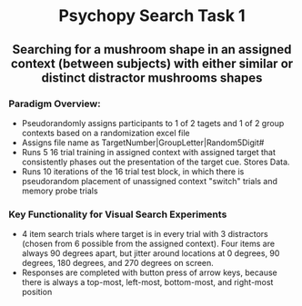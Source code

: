 # <p align="center"> Psychopy Search Task 1 </p>
## <p align="center"> Searching for a mushroom shape in an assigned context (between subjects) with either similar or distinct distractor mushrooms shapes </p>

### Paradigm Overview:
* Pseudorandomly assigns participants to 1 of 2 tagets and 1 of 2 group contexts based on a randomization excel file
* Assigns file name as TargetNumber|GroupLetter|Random5Digit#
* Runs 5 16 trial training in assigned context with assigned target that consistently phases out the presentation of the target cue. Stores Data.
* Runs 10 iterations of the 16 trial test block, in which there is pseudorandom placement of unassigned context "switch" trials and memory probe trials

### Key Functionality for Visual Search Experiments
* 4 item search trials where target is in every trial with 3 distractors (chosen from 6 possible from the assigned context). Four items are always 90 degrees apart, but jitter around locations at 0 degrees, 90 degrees, 180 degrees, and 270 degrees on screen.
* Responses are completed with button press of arrow keys, because there is always a top-most, left-most, bottom-most, and right-most position
